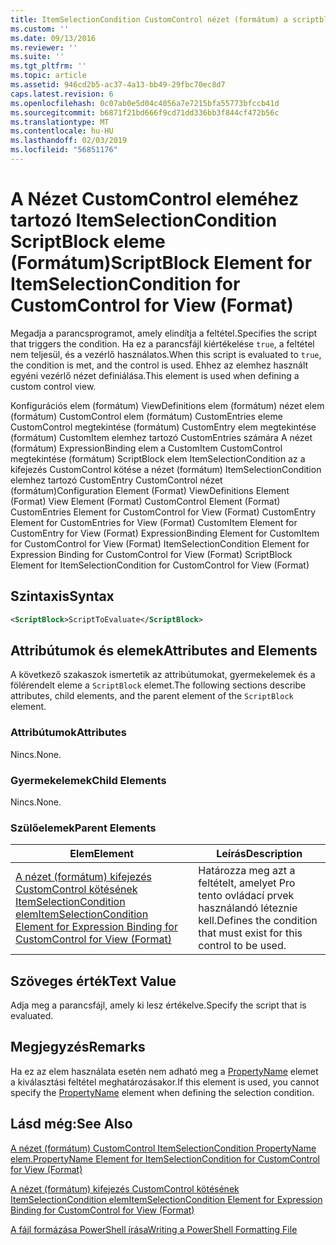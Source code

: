 ```yaml
---
title: ItemSelectionCondition CustomControl nézet (formátum) a scriptblock kulcsszót eleme |} A Microsoft Docs
ms.custom: ''
ms.date: 09/13/2016
ms.reviewer: ''
ms.suite: ''
ms.tgt_pltfrm: ''
ms.topic: article
ms.assetid: 946cd2b5-ac37-4a13-bb49-29fbc70ec8d7
caps.latest.revision: 6
ms.openlocfilehash: 0c07ab0e5d04c4056a7e7215bfa55773bfccb41d
ms.sourcegitcommit: b6871f21bd666f9cd71dd336bb3f844cf472b56c
ms.translationtype: MT
ms.contentlocale: hu-HU
ms.lasthandoff: 02/03/2019
ms.locfileid: "56851176"
---
```

# <a name="scriptblock-element-for-itemselectioncondition-for-customcontrol-for-view-format"></a><span data-ttu-id="b1c72-102">A Nézet CustomControl eleméhez tartozó ItemSelectionCondition ScriptBlock eleme (Formátum)</span><span class="sxs-lookup"><span data-stu-id="b1c72-102">ScriptBlock Element for ItemSelectionCondition for CustomControl for View (Format)</span></span>

<span data-ttu-id="b1c72-103">Megadja a parancsprogramot, amely elindítja a feltétel.</span><span class="sxs-lookup"><span data-stu-id="b1c72-103">Specifies the script that triggers the condition.</span></span> <span data-ttu-id="b1c72-104">Ha ez a parancsfájl kiértékelése `true`, a feltétel nem teljesül, és a vezérlő használatos.</span><span class="sxs-lookup"><span data-stu-id="b1c72-104">When this script is evaluated to `true`, the condition is met, and the control is used.</span></span> <span data-ttu-id="b1c72-105">Ehhez az elemhez használt egyéni vezérlő nézet definiálása.</span><span class="sxs-lookup"><span data-stu-id="b1c72-105">This element is used when defining a custom control view.</span></span>

<span data-ttu-id="b1c72-106">Konfigurációs elem (formátum) ViewDefinitions elem (formátum) nézet elem (formátum) CustomControl elem (formátum) CustomEntries eleme CustomControl megtekintése (formátum) CustomEntry elem megtekintése (formátum) CustomItem elemhez tartozó CustomEntries számára A nézet (formátum) ExpressionBinding elem a CustomItem CustomControl megtekintése (formátum) ScriptBlock elem ItemSelectionCondition az a kifejezés CustomControl kötése a nézet (formátum) ItemSelectionCondition elemhez tartozó CustomEntry CustomControl nézet (formátum)</span><span class="sxs-lookup"><span data-stu-id="b1c72-106">Configuration Element (Format) ViewDefinitions Element (Format) View Element (Format) CustomControl Element (Format) CustomEntries Element for CustomControl for View (Format) CustomEntry Element for CustomEntries for View (Format) CustomItem Element for CustomEntry for View (Format) ExpressionBinding Element for CustomItem for CustomControl for View (Format) ItemSelectionCondition Element for Expression Binding for CustomControl for View (Format) ScriptBlock Element for ItemSelectionCondition for CustomControl for View (Format)</span></span>

## <a name="syntax"></a><span data-ttu-id="b1c72-107">Szintaxis</span><span class="sxs-lookup"><span data-stu-id="b1c72-107">Syntax</span></span>

```xml
<ScriptBlock>ScriptToEvaluate</ScriptBlock>
```

## <a name="attributes-and-elements"></a><span data-ttu-id="b1c72-108">Attribútumok és elemek</span><span class="sxs-lookup"><span data-stu-id="b1c72-108">Attributes and Elements</span></span>

<span data-ttu-id="b1c72-109">A következő szakaszok ismertetik az attribútumokat, gyermekelemek és a fölérendelt eleme a `ScriptBlock` elemet.</span><span class="sxs-lookup"><span data-stu-id="b1c72-109">The following sections describe attributes, child elements, and the parent element of the `ScriptBlock` element.</span></span>

### <a name="attributes"></a><span data-ttu-id="b1c72-110">Attribútumok</span><span class="sxs-lookup"><span data-stu-id="b1c72-110">Attributes</span></span>

<span data-ttu-id="b1c72-111">Nincs.</span><span class="sxs-lookup"><span data-stu-id="b1c72-111">None.</span></span>

### <a name="child-elements"></a><span data-ttu-id="b1c72-112">Gyermekelemek</span><span class="sxs-lookup"><span data-stu-id="b1c72-112">Child Elements</span></span>

<span data-ttu-id="b1c72-113">Nincs.</span><span class="sxs-lookup"><span data-stu-id="b1c72-113">None.</span></span>

### <a name="parent-elements"></a><span data-ttu-id="b1c72-114">Szülőelemek</span><span class="sxs-lookup"><span data-stu-id="b1c72-114">Parent Elements</span></span>

|<span data-ttu-id="b1c72-115">Elem</span><span class="sxs-lookup"><span data-stu-id="b1c72-115">Element</span></span>|<span data-ttu-id="b1c72-116">Leírás</span><span class="sxs-lookup"><span data-stu-id="b1c72-116">Description</span></span>|
|-------------|-----------------|
|[<span data-ttu-id="b1c72-117">A nézet (formátum) kifejezés CustomControl kötésének ItemSelectionCondition elem</span><span class="sxs-lookup"><span data-stu-id="b1c72-117">ItemSelectionCondition Element for Expression Binding for CustomControl for View (Format)</span></span>](./itemselectioncondition-element-for-expressionbinding-for-customcontrol-format.md)|<span data-ttu-id="b1c72-118">Határozza meg azt a feltételt, amelyet Pro tento ovládací prvek használandó léteznie kell.</span><span class="sxs-lookup"><span data-stu-id="b1c72-118">Defines the condition that must exist for this control to be used.</span></span>|

## <a name="text-value"></a><span data-ttu-id="b1c72-119">Szöveges érték</span><span class="sxs-lookup"><span data-stu-id="b1c72-119">Text Value</span></span>

<span data-ttu-id="b1c72-120">Adja meg a parancsfájl, amely ki lesz értékelve.</span><span class="sxs-lookup"><span data-stu-id="b1c72-120">Specify the script that is evaluated.</span></span>

## <a name="remarks"></a><span data-ttu-id="b1c72-121">Megjegyzés</span><span class="sxs-lookup"><span data-stu-id="b1c72-121">Remarks</span></span>

<span data-ttu-id="b1c72-122">Ha ez az elem használata esetén nem adható meg a [PropertyName](./propertyname-element-for-itemselectioncondition-for-customcontrol-for-view-format.md) elemet a kiválasztási feltétel meghatározásakor.</span><span class="sxs-lookup"><span data-stu-id="b1c72-122">If this element is used, you cannot specify the [PropertyName](./propertyname-element-for-itemselectioncondition-for-customcontrol-for-view-format.md) element when defining the selection condition.</span></span>

## <a name="see-also"></a><span data-ttu-id="b1c72-123">Lásd még:</span><span class="sxs-lookup"><span data-stu-id="b1c72-123">See Also</span></span>

[<span data-ttu-id="b1c72-124">A nézet (formátum) CustomControl ItemSelectionCondition PropertyName elem.</span><span class="sxs-lookup"><span data-stu-id="b1c72-124">PropertyName Element for ItemSelectionCondition for CustomControl for View (Format)</span></span>](./propertyname-element-for-itemselectioncondition-for-customcontrol-for-view-format.md)

[<span data-ttu-id="b1c72-125">A nézet (formátum) kifejezés CustomControl kötésének ItemSelectionCondition elem</span><span class="sxs-lookup"><span data-stu-id="b1c72-125">ItemSelectionCondition Element for Expression Binding for CustomControl for View (Format)</span></span>](./itemselectioncondition-element-for-expressionbinding-for-customcontrol-format.md)

[<span data-ttu-id="b1c72-126">A fájl formázása PowerShell írása</span><span class="sxs-lookup"><span data-stu-id="b1c72-126">Writing a PowerShell Formatting File</span></span>](./writing-a-powershell-formatting-file.md)
